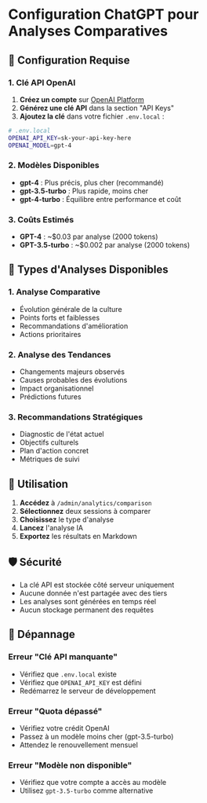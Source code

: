 # Configuration ChatGPT pour Analyses Comparatives

## 🚀 Configuration Requise

### 1. Clé API OpenAI

1. **Créez un compte** sur [OpenAI Platform](https://platform.openai.com/)
2. **Générez une clé API** dans la section "API Keys"
3. **Ajoutez la clé** dans votre fichier `.env.local` :

```bash
# .env.local
OPENAI_API_KEY=sk-your-api-key-here
OPENAI_MODEL=gpt-4
```

### 2. Modèles Disponibles

- **gpt-4** : Plus précis, plus cher (recommandé)
- **gpt-3.5-turbo** : Plus rapide, moins cher
- **gpt-4-turbo** : Équilibre entre performance et coût

### 3. Coûts Estimés

- **GPT-4** : ~$0.03 par analyse (2000 tokens)
- **GPT-3.5-turbo** : ~$0.002 par analyse (2000 tokens)

## 🎯 Types d'Analyses Disponibles

### 1. Analyse Comparative
- Évolution générale de la culture
- Points forts et faiblesses
- Recommandations d'amélioration
- Actions prioritaires

### 2. Analyse des Tendances
- Changements majeurs observés
- Causes probables des évolutions
- Impact organisationnel
- Prédictions futures

### 3. Recommandations Stratégiques
- Diagnostic de l'état actuel
- Objectifs culturels
- Plan d'action concret
- Métriques de suivi

## 🔧 Utilisation

1. **Accédez** à `/admin/analytics/comparison`
2. **Sélectionnez** deux sessions à comparer
3. **Choisissez** le type d'analyse
4. **Lancez** l'analyse IA
5. **Exportez** les résultats en Markdown

## 🛡️ Sécurité

- La clé API est stockée côté serveur uniquement
- Aucune donnée n'est partagée avec des tiers
- Les analyses sont générées en temps réel
- Aucun stockage permanent des requêtes

## 🚨 Dépannage

### Erreur "Clé API manquante"
- Vérifiez que `.env.local` existe
- Vérifiez que `OPENAI_API_KEY` est défini
- Redémarrez le serveur de développement

### Erreur "Quota dépassé"
- Vérifiez votre crédit OpenAI
- Passez à un modèle moins cher (gpt-3.5-turbo)
- Attendez le renouvellement mensuel

### Erreur "Modèle non disponible"
- Vérifiez que votre compte a accès au modèle
- Utilisez `gpt-3.5-turbo` comme alternative
